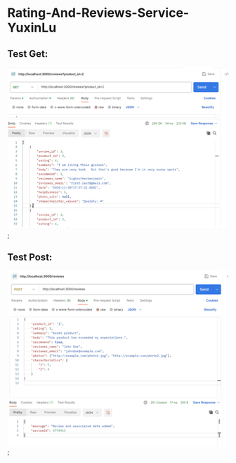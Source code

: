 # Rating-And-Reviews-Service-YuxinLu

## Test Get:
![screenshot about Get request](./screenshot/GetTesting.png);

## Test Post:
![screenshot about Post request](./screenshot/PostTesting.png);

